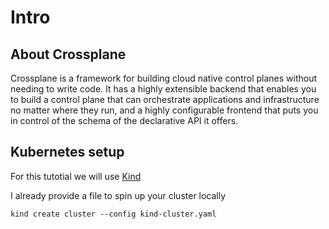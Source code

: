 # Intro

## About Crossplane

Crossplane is a framework for building cloud native control planes without needing to write code. It has a highly extensible backend that enables you to build a control plane that can orchestrate applications and infrastructure no matter where they run, and a highly configurable frontend that puts you in control of the schema of the declarative API it offers.

## Kubernetes setup

For this tutotial we will use [Kind](https://kind.sigs.k8s.io/)

I already provide a file to spin up your cluster locally

```kind create cluster --config kind-cluster.yaml```

